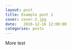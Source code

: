 ```yaml
---
layout: post
title: Example post 2
cover: cover-2.jpg
date:   2016-12-16 12:00:00
categories: posts
---
```


More test
